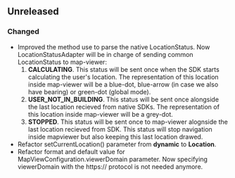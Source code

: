 ## Unreleased

### Changed

* Improved the method use to parse the native LocationStatus. Now LocationStatusAdapter will be in charge of sending common LocationStatus to map-viewer:
    1. **CALCULATING**. This status will be sent once when the SDK starts calculating the user's location. The representation of this location inside map-viewer will be a blue-dot, blue-arrow (in case we also have bearing) or green-dot (global mode).
    2. **USER_NOT_IN_BUILDING**. This status will be sent once alongside the last location recieved from native SDKs. The representation of this location inside map-viewer will be a grey-dot.
    3. **STOPPED**. This status will be sent once to map-viewer alognside the last location recieved from SDK. This status will stop navigation inside mapviewer but also keeping this last location drawed.
* Refactor setCurrentLocation() parameter from **dynamic** to **Location**.
* Refactor format and default value for MapViewConfiguration.viewerDomain parameter. Now specifying viewerDomain with the https:// protocol is not needed anymore.
